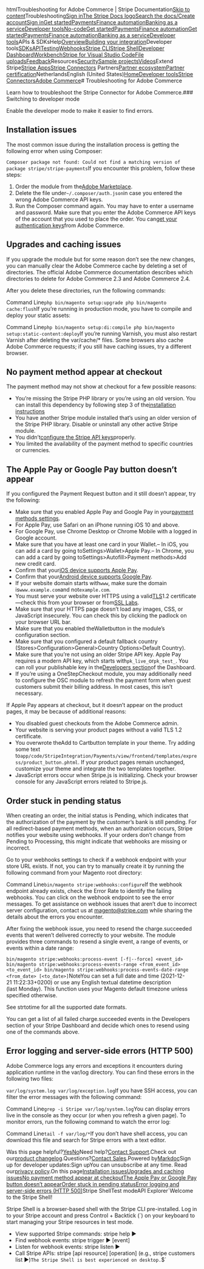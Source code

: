 htmlTroubleshooting for Adobe Commerce | Stripe Documentation[Skip to content](#main-content)Troubleshooting[Sign in](https://dashboard.stripe.com/login?redirect=https%3A%2F%2Fdocs.stripe.com%2Fconnectors%2Fadobe-commerce%2Ftroubleshooting)[The Stripe Docs logo](/)[Search the docs/](#)[Create account](https://dashboard.stripe.com/register)[Sign in](https://dashboard.stripe.com/login?redirect=https%3A%2F%2Fdocs.stripe.com%2Fconnectors%2Fadobe-commerce%2Ftroubleshooting)[Get started](/get-started)[Payments](/payments)[Finance automation](/finance-automation)[Banking as a service](/financial-services)[Developer tools](/development)[No-code](/no-code)[Get started](/get-started)[Payments](/payments)[Finance automation](/finance-automation)[](#)[Get started](/get-started)[Payments](/payments)[Finance automation](/finance-automation)[Banking as a service](/financial-services)[Developer tools](/development)[](#)APIs & SDKsHelp[Overview](/docs/development)[Building your integration](#)Developer tools[SDKs](#)[API](#)[Testing](#)[Webhooks](#)[Stripe CLI](#)[Stripe Shell](#)[Developer Dashboard](#)[Workbench](#)[Stripe for Visual Studio Code](/docs/stripe-vscode)[File uploads](/docs/file-upload)[Feedback](/docs/dev-tools-csat)Resources[Security](#)[Sample projects](#)[Videos](#)Extend Stripe[Stripe Apps](#)[Stripe Connectors](#)
Partners[Partner ecosystem](/docs/partners)[Partner certification](/docs/partners/training-and-certification)NetherlandsEnglish (United States)[](#)[](#)[Home](/docs)[Developer tools](/docs/development)[Stripe Connectors](/docs/connectors)[Adobe Commerce](/docs/connectors/adobe-commerce)# Troubleshooting for Adobe Commerce

Learn how to troubleshoot the Stripe Connector for Adobe Commerce.### Switching to developer mode

Enable the developer mode to make it easier to find errors.

## Installation issues

The most common issue during the installation process is getting the following error when using Composer:

`Composer package not found: Could not find a matching version of package stripe/stripe-payments`If you encounter this problem, follow these steps:

1. Order the module from the[Adobe Marketplace](https://marketplace.magento.com/stripe-stripe-payments.html).
2. Delete the file under`~/.composer/auth.json`in case you entered the wrong Adobe Commerce API keys.
3. Run the Composer command again. You may have to enter a username and password. Make sure that you enter the Adobe Commerce API keys of the account that you used to place the order. You can[get your authentication keys](https://devdocs.magento.com/guides/v2.4/install-gde/prereq/connect-auth.html)from Adobe Commerce.

## Upgrades and caching issues

If you upgrade the module but for some reason don’t see the new changes, you can manually clear the Adobe Commerce cache by deleting a set of directories. The official Adobe Commerce documentation describes which directories to delete for Adobe Commerce 2.3 and Adobe Commerce 2.4.

After you delete these directories, run the following commands:

Command Line`php bin/magento setup:upgrade
php bin/magento cache:flush`If you’re running in production mode, you have to compile and deploy your static assets:

Command Line`php bin/magento setup:di:compile
php bin/magento setup:static-content:deploy`If you’re running Varnish, you must also restart Varnish after deleting the var/cache/* files. Some browsers also cache Adobe Commerce requests; if you still have caching issues, try a different browser.

## No payment method appear at checkout

The payment method may not show at checkout for a few possible reasons:

- You’re missing the Stripe PHP library or you’re using an old version. You can install this dependency by following step 3 of the[installation instructions](/connectors/adobe-commerce/install)
- You have another Stripe module installed that’s using an older version of the Stripe PHP library. Disable or uninstall any other active Stripe module.
- You didn’t[configure the Stripe API keys](/connectors/adobe-commerce/configuration#general-settings)properly.
- You limited the availability of the payment method to specific countries or currencies.

## The Apple Pay or Google Pay button doesn’t appear

If you configured the Payment Request button and it still doesn’t appear, try the following:

- Make sure that you enabled Apple Pay and Google Pay in your[payment methods settings](https://dashboard.stripe.com/settings/payment_methods).
- For Apple Pay, use Safari on an iPhone running iOS 10 and above.
- For Google Pay, use Chrome Desktop or Chrome Mobile with a logged in Google account.
- Make sure that you have at least one card in your Wallet.– In iOS, you can add a card by going toSettings>Wallet>Apple Pay.– In Chrome, you can add a card by going toSettings>Autofill>Payment methods>Add new credit card.
- Confirm that your[iOS device supports Apple Pay](https://stripe.com/apple-pay).
- Confirm that your[Android device supports Google Pay](/stripe-js/elements/payment-request-button).
- If your website domain starts with`www`, make sure the domain is`www.example.com`and not`example.com`.
- You must serve your website over HTTPS using a valid[TLS](/security/guide#tls)1.2 certificate—check this from your browser or from[SSL Labs](https://www.ssllabs.com/ssltest/).
- Make sure that your HTTPS page doesn’t load any images, CSS, or JavaScript insecurely. You can check this by clicking the padlock on your browser URL bar.
- Make sure that you enabled theWalletbutton in the module’s configuration section.
- Make sure that you configured a default fallback country (Stores>Configuration>General>Country Options>Default Country).
- Make sure that you’re not using an older Stripe API key. Apple Pay requires a modern API key, which starts with`pk_live_`or`pk_test_`. You can roll your publishable key in the[Developers section](https://dashboard.stripe.com/test/apikeys)of the Dashboard.
- If you’re using a OneStepCheckout module, you may additionally need to configure the OSC module to refresh the payment form when guest customers submit their billing address. In most cases, this isn’t necessary.

If Apple Pay appears at checkout, but it doesn’t appear on the product pages, it may be because of additional reasons:

- You disabled guest checkouts from the Adobe Commerce admin.
- Your website is serving your product pages without a valid TLS 1.2 certificate.
- You overwrote theAdd to Cartbutton template in your theme. Try adding some text to`app/code/StripeIntegration/Payments/view/frontend/templates/express/product_button.phtml`. If your product pages remain unchanged, customize your theme and integrate the two templates together.
- JavaScript errors occur when Stripe.js is initializing. Check your browser console for any JavaScript errors related to Stripe.js.

## Order stuck in pending status

When creating an order, the initial status is Pending, which indicates that the authorization of the payment by the customer’s bank is still pending. For all redirect-based payment methods, when an authorization occurs, Stripe notifies your website using webhooks. If your orders don’t change from Pending to Processing, this might indicate that webhooks are missing or incorrect.

Go to your webhooks settings to check if a webhook endpoint with your store URL exists. If not, you can try to manually create it by running the following command from your Magento root directory:

Command Line`bin/magento stripe:webhooks:configure`If the webhook endpoint already exists, check the Error Rate to identify the failing webhooks. You can click on the webhook endpoint to see the error messages. To get assistance on webhook issues that aren’t due to incorrect server configuration, contact us at magento@stripe.com while sharing the details about the errors you encounter.

After fixing the webhook issue, you need to resend the charge.succeeded events that weren’t delivered correctly to your website. The module provides three commands to resend a single event, a range of events, or events within a date range:

`bin/magento stripe:webhooks:process-event [-f|--force] <event_id>
bin/magento stripe:webhooks:process-events-range <from_event_id> <to_event_id>
bin/magento stripe:webhooks:process-events-date-range <from_date> [<to_date>]`NoteYou can set a full date and time (2021-12-21 11:22:33+0200) or use any English textual datetime description (last Monday). This function uses your Magento default timezone unless specified otherwise.

See strtotime for all the supported date formats.

You can get a list of all failed charge.succeeded events in the Developers section of your Stripe Dashboard and decide which ones to resend using one of the commands above.

## Error logging and server-side errors (HTTP 500)

Adobe Commerce logs any errors and exceptions it encounters during application runtime in the var/log directory. You can find these errors in the following two files:

`var/log/system.log
var/log/exception.log`If you have SSH access, you can filter the error messages with the following command:

Command Line`grep -i Stripe var/log/system.log`You can display errors live in the console as they occur (or when you refresh a given page). To monitor errors, run the following command to watch the error log:

Command Line`tail -f var/log/*`If you don’t have shell access, you can download this file and search for Stripe errors with a text editor.

Was this page helpful?[Yes](#)[No](#)Need help?[Contact Support](https://support.stripe.com/).Check out our[product changelog](https://stripe.com/blog/changelog).Questions?[Contact Sales](https://stripe.com/contact/sales).Powered by[Markdoc](https://markdoc.dev)Sign up for developer updates:Sign upYou can unsubscribe at any time. Read our[privacy policy](https://stripe.com/privacy).On this page[Installation issues](#installation-issues)[Upgrades and caching issues](#upgrades-and-caching-issues)[No payment method appear at checkout](#no-payment-method-appear-at-checkout)[The Apple Pay or Google Pay button doesn’t appear](#wallet-button)[Order stuck in pending status](#order-stuck-in-pending-status)[Error logging and server-side errors (HTTP 500)](#error-logging)Stripe ShellTest modeAPI Explorer[](https://stripe.com/docs/stripe-cli#install)`Welcome to the Stripe Shell!

Stripe Shell is a browser-based shell with the Stripe CLI pre-installed. Log in to your
Stripe account and press Control + Backtick (`) on your keyboard to start managing your Stripe
resources in test mode.

- View supported Stripe commands: stripe help ▶️
- Find webhook events: stripe trigger ▶️ [event]
- Listen for webhook events: stripe listen ▶
- Call Stripe APIs: stripe [api resource] [operation] (e.g., stripe customers list ▶️)`The Stripe Shell is best experienced on desktop.`$`